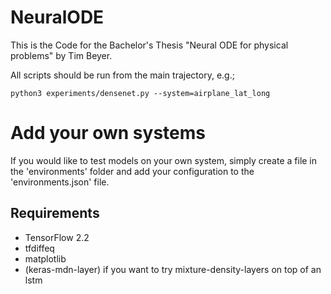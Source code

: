 # NeuralODE

This is the Code for the Bachelor's Thesis "Neural ODE for physical problems" by Tim Beyer.

All scripts should be run from the main trajectory, e.g.;
```
python3 experiments/densenet.py --system=airplane_lat_long
```

# Add your own systems

If you would like to test models on your own system, simply create a file in the
'environments' folder and add your configuration to the 'environments.json' file.

## Requirements
* TensorFlow 2.2
* tfdiffeq
* matplotlib
* (keras-mdn-layer) if you want to try mixture-density-layers on top of an lstm